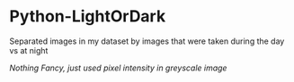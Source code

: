 # Python-LightOrDark
Separated images in my dataset by images that were taken during the day vs at night

*Nothing Fancy, just used pixel intensity in greyscale image*

